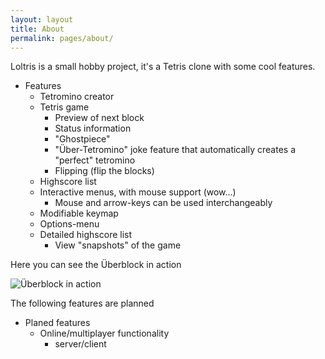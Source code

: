 ```yaml
---
layout: layout
title: About
permalink: pages/about/
---
```


Loltris is a small hobby project, it's a Tetris clone with some cool features.

* Features
  * Tetromino creator
  * Tetris game
    * Preview of next block
    * Status information
    * "Ghostpiece"
    * "Über-Tetromino" joke feature that automatically creates a "perfect" tetromino
    * Flipping (flip the blocks)
  * Highscore list
  * Interactive menus, with mouse support (wow...)
    * Mouse and arrow-keys can be used interchangeably
  * Modifiable keymap
  * Options-menu
  * Detailed highscore list
    * View "snapshots" of the game

Here you can see the Überblock in action

![Überblock in action](/Loltris/assets/images/uberblock.png)

The following features are planned

* Planed features
  * Online/multiplayer functionality
    * server/client
